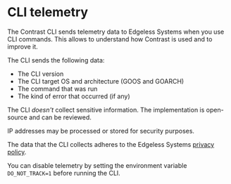 # CLI telemetry

The Contrast CLI sends telemetry data to Edgeless Systems when you use CLI commands.
This allows to understand how Contrast is used and to improve it.

The CLI sends the following data:

* The CLI version
* The CLI target OS and architecture (GOOS and GOARCH)
* The command that was run
* The kind of error that occurred (if any)

The CLI *doesn't* collect sensitive information.
The implementation is open-source and can be reviewed.

IP addresses may be processed or stored for security purposes.

The data that the CLI collects adheres to the Edgeless Systems [privacy policy](https://www.edgeless.systems/privacy).

You can disable telemetry by setting the environment variable `DO_NOT_TRACK=1` before running the CLI.
